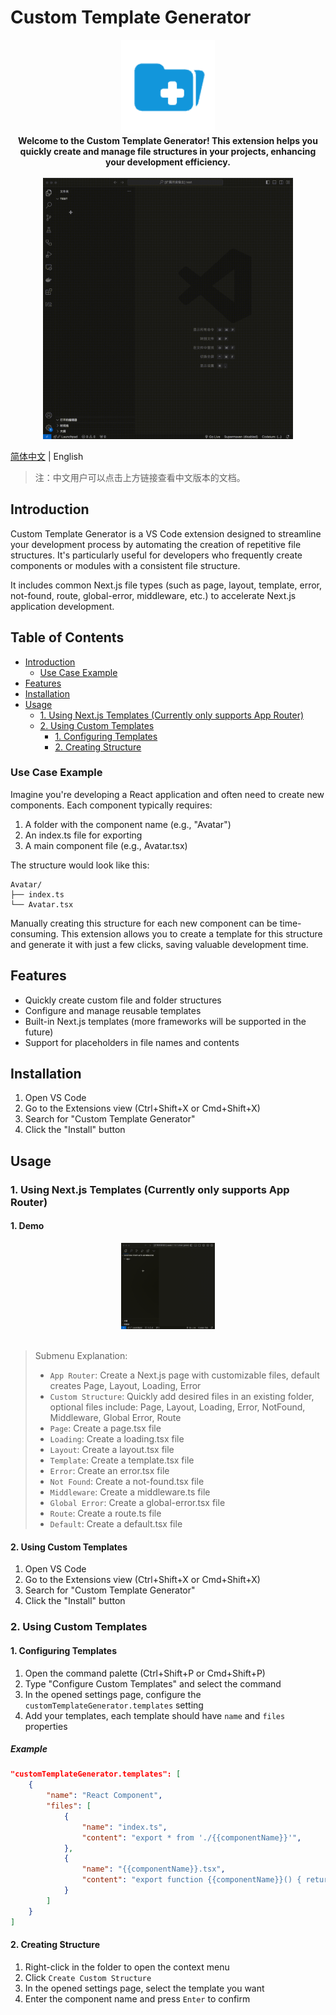 # Custom Template Generator

<div align="center">
    <img src="https://github.com/yuhang1995/custom-template-generator/raw/HEAD/assets/logo.png" alt="Logo" width="150" />
</div>

<div align="center">
    <strong>Welcome to the Custom Template Generator! This extension helps you quickly create and manage file structures in your projects, enhancing your development efficiency.</strong>
</div>

<br>

<div align="center">
    <img src="https://github.com/yuhang1995/custom-template-generator/raw/HEAD/assets/demo.gif" alt="Demo" width="400" />
</div>

[简体中文](README.zh-CN.md) | English

> 注：中文用户可以点击上方链接查看中文版本的文档。

## Introduction

Custom Template Generator is a VS Code extension designed to streamline your development process by automating the creation of repetitive file structures. It's particularly useful for developers who frequently create components or modules with a consistent file structure.

It includes common Next.js file types (such as page, layout, template, error, not-found, route, global-error, middleware, etc.) to accelerate Next.js application development.

## Table of Contents

- [Introduction](#introduction)
  - [Use Case Example](#use-case-example)
- [Features](#features)
- [Installation](#installation)
- [Usage](#usage)
  - [1. Using Next.js Templates (Currently only supports App Router)](#1-using-nextjs-templates-currently-only-supports-app-router)
  - [2. Using Custom Templates](#2-using-custom-templates)
    - [1. Configuring Templates](#1-configuring-templates)
    - [2. Creating Structure](#2-creating-structure)

### Use Case Example

Imagine you're developing a React application and often need to create new components. Each component typically requires:

1. A folder with the component name (e.g., "Avatar")
2. An index.ts file for exporting
3. A main component file (e.g., Avatar.tsx)

The structure would look like this:

```
Avatar/
├── index.ts
└── Avatar.tsx
```

Manually creating this structure for each new component can be time-consuming. This extension allows you to create a template for this structure and generate it with just a few clicks, saving valuable development time.

## Features

- Quickly create custom file and folder structures
- Configure and manage reusable templates
- Built-in Next.js templates (more frameworks will be supported in the future)
- Support for placeholders in file names and contents

## Installation

1. Open VS Code
2. Go to the Extensions view (Ctrl+Shift+X or Cmd+Shift+X)
3. Search for "Custom Template Generator"
4. Click the "Install" button

## Usage

### 1. Using Next.js Templates (Currently only supports App Router)

#### 1. Demo

<div align="center">
    <img src="https://github.com/yuhang1995/custom-template-generator/raw/HEAD/assets/nextjs-demo.gif" alt="Logo" width="150" />
</div>

<br>

> Submenu Explanation:
> 
> - `App Router`: Create a Next.js page with customizable files, default creates Page, Layout, Loading, Error
> - `Custom Structure`: Quickly add desired files in an existing folder, optional files include: Page, Layout, Loading, Error, NotFound, Middleware, Global Error, Route
> - `Page`: Create a page.tsx file
> - `Loading`: Create a loading.tsx file
> - `Layout`: Create a layout.tsx file
> - `Template`: Create a template.tsx file
> - `Error`: Create an error.tsx file
> - `Not Found`: Create a not-found.tsx file
> - `Middleware`: Create a middleware.ts file
> - `Global Error`: Create a global-error.tsx file
> - `Route`: Create a route.ts file
> - `Default`: Create a default.tsx file

#### 2. Using Custom Templates

1. Open VS Code
2. Go to the Extensions view (Ctrl+Shift+X or Cmd+Shift+X)
3. Search for "Custom Template Generator"
4. Click the "Install" button

### 2. Using Custom Templates

#### 1. Configuring Templates

1. Open the command palette (Ctrl+Shift+P or Cmd+Shift+P)
2. Type "Configure Custom Templates" and select the command
3. In the opened settings page, configure the `customTemplateGenerator.templates` setting
4. Add your templates, each template should have `name` and `files` properties

##### Example

```json
"customTemplateGenerator.templates": [
    {
        "name": "React Component",
        "files": [
            {
                "name": "index.ts",
                "content": "export * from './{{componentName}}'",
            },
            {
                "name": "{{componentName}}.tsx",
                "content": "export function {{componentName}}() { return <div /> }"
            }
        ]
    }
]
```

#### 2. Creating Structure

1. Right-click in the folder to open the context menu
2. Click `Create Custom Structure`
3. In the opened settings page, select the template you want
4. Enter the component name and press `Enter` to confirm